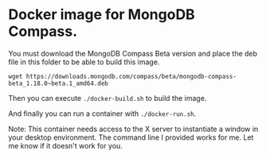 # Docker image for MongoDB Compass.

You must download the MongoDB Compass Beta version and place the deb file in this folder to be able to build this image.

```
wget https://downloads.mongodb.com/compass/beta/mongodb-compass-beta_1.18.0~beta.1_amd64.deb
```

Then you can execute `./docker-build.sh` to build the image.

And finally you can run a container with `./docker-run.sh`.

Note: This container needs access to the X server to instantiate a window in your desktop environment. The command line I provided works for me. Let me know if it doesn't work for you. 
